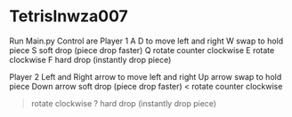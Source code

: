 # TetrisInwza007
Run Main.py
Control are
Player 1
A D to move left and right
W swap to hold piece
S soft drop (piece drop faster)
Q rotate counter clockwise
E rotate clockwise
F hard drop (instantly drop piece)

Player 2
Left and Right arrow to move left and right
Up arrow swap to hold piece
Down arrow soft drop (piece drop faster)
< rotate counter clockwise
> rotate clockwise
? hard drop (instantly drop piece)
